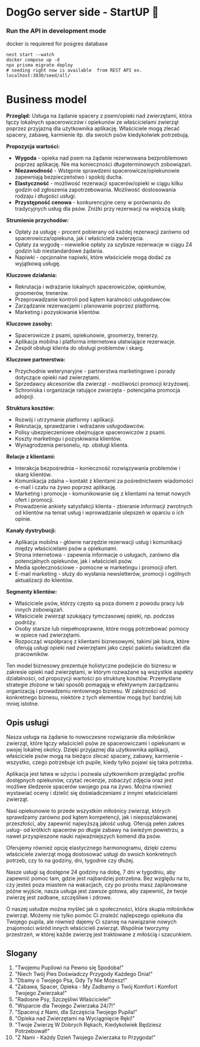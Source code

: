 # DogGo server side - StartUP 🚀

### Run the API in development mode

docker is requiered for posgres database

```shell
nest start --watch
docker compose up -d
npx prisma migrate deploy
# seeding right now is available  from REST API ex. localhost:3030/seed/all/

```

# Business model

**Przegląd:**
Usługa na żądanie spacery z psem/opieki nad zwierzętami, która łączy lokalnych spacerowiczów i opiekunów ze
właścicielami zwierząt poprzez przyjazną dla użytkownika aplikację. Właściciele mogą zlecać spacery, zabawę, karmienie
itp. dla swoich psów kiedykolwiek potrzebują.

**Propozycja wartości:**

-   **Wygoda** - opieka nad psem na żądanie rezerwowana bezproblemowo poprzez aplikację. Nie ma konieczności
    długoterminowych zobowiązań.
-   **Niezawodność** - Wstępnie sprawdzeni spacerowicze/opiekunowie zapewniają bezpieczeństwo i spokój ducha.
-   **Elastyczność** - możliwość rezerwacji spacerów/opieki w ciągu kilku godzin od zgłoszenia zapotrzebowania. Możliwość
    dostosowania rodzaju i długości usługi.
-   **Przystępność cenowa** - konkurencyjne ceny w porównaniu do tradycyjnych usług dla psów. Zniżki przy rezerwacji na
    większą skalę.

**Strumienie przychodów:**

-   Opłaty za usługę - procent pobierany od każdej rezerwacji zarówno od spacerowicza/opiekuna, jak i właściciela
    zwierzęcia.
-   Opłaty za wygodę - niewielkie opłaty za szybsze rezerwacje w ciągu 24 godzin lub niestandardowe żądania.
-   Napiwki - opcjonalne napiwki, które właściciele mogą dodać za wyjątkową usługę.

**Kluczowe działania:**

-   Rekrutacja i wdrażanie lokalnych spacerowiczów, opiekunów, groomerów, trenerów.
-   Przeprowadzanie kontroli pod kątem karalności usługodawców.
-   Zarządzanie rezerwacjami i planowanie poprzez platformę.
-   Marketing i pozyskiwanie klientów.

**Kluczowe zasoby:**

-   Spacerowicze z psami, opiekunowie, groomerzy, trenerzy.
-   Aplikacja mobilna i platforma internetowa ułatwiające rezerwacje.
-   Zespół obsługi klienta do obsługi problemów i skarg.

**Kluczowe partnerstwa:**

-   Przychodnie weterynaryjne - partnerstwa marketingowe i porady dotyczące opieki nad zwierzętami.
-   Sprzedawcy akcesoriów dla zwierząt - możliwości promocji krzyżowej.
-   Schroniska i organizacje ratujące zwierzęta - potencjalna promocja adopcji.

**Struktura kosztów:**

-   Rozwój i utrzymanie platformy i aplikacji.
-   Rekrutacja, sprawdzanie i wdrażanie usługodawców.
-   Polisy ubezpieczeniowe obejmujące spacerowiczów z psami.
-   Koszty marketingu i pozyskiwania klientów.
-   Wynagrodzenia personelu, np. obsługi klienta.

**Relacje z klientami:**

-   Interakcja bezpośrednia – konieczność rozwiązywania problemów i skarg klientów.
-   Komunikacja zdalna – kontakt z klientami za pośrednictwem wiadomości e-mail i czatu na żywo poprzez aplikację.
-   Marketing i promocje - komunikowanie się z klientami na temat nowych ofert i promocji.
-   Prowadzenie ankiety satysfakcji klienta - zbieranie informacji zwrotnych od klientów na temat usług i wprowadzanie
    ulepszeń w oparciu o ich opinie.

**Kanały dystrybucji:**

-   Aplikacja mobilna - główne narzędzie rezerwacji usług i komunikacji między właścicielami psów a opiekunami.
-   Strona internetowa - zapewnia informacje o usługach, zarówno dla potencjalnych opiekunów, jak i właścicieli psów.
-   Media społecznościowe - pomocne w marketingu i promocji ofert.
-   E-mail marketing - służy do wysłania newsletterów, promocji i ogólnych aktualizacji do klientów.

**Segmenty klientów:**

-   Właściciele psów, którzy często są poza domem z powodu pracy lub innych zobowiązań.
-   Właściciele zwierząt szukający tymczasowej opieki, np. podczas podróży.
-   Osoby starsze lub niepełnosprawne, które mogą potrzebować pomocy w opiece nad zwierzętami.
-   Rozpocząć współpracę z klientami biznesowymi, takimi jak biura, które oferują usługi opieki nad zwierzętami jako część
    pakietu świadczeń dla pracowników.

Ten model biznesowy prezentuje holistyczne podejście do biznesu w zakresie opieki nad zwierzętami, w którym rozważane są
wszystkie aspekty działalności, od propozycji wartości po strukturę kosztów. Przemyślane strategie złożone w taki sposób
pomagają w efektywnym zarządzaniu organizacją i prowadzeniu rentownego biznesu. W zależności od konkretnego biznesu,
niektóre z tych elementów mogą być bardziej lub mniej istotne.

## Opis usługi

Nasza usługa na żądanie to nowoczesne rozwiązanie dla miłośników zwierząt, które łączy właścicieli psów ze
spacerowiczami i opiekunami w swojej lokalnej okolicy. Dzięki przyjaznej dla użytkownika aplikacji, właściciele psów
mogą na bieżąco zlecać spacery, zabawy, karmienie - wszystko, czego potrzebuje ich pupile, kiedy tylko pojawi się taka
potrzeba.

Aplikacja jest łatwa w użyciu i pozwala użytkownikom przeglądać profile dostępnych opiekunów, czytać recenzje, zobaczyć
zdjęcia oraz jest możliwe śledzenie spacerów swojego psa na żywo. Można również wystawiać oceny i dzielić się
doświadczeniami z innymi właścicielami zwierząt.

Nasi opiekunowie to przede wszystkim miłośnicy zwierząt, których sprawdzamy zarówno pod kątem kompetencji, jak i
nieposzlakowanej przeszłości, aby zapewnić najwyższą jakość usług. Oferują pełen zakres usług- od krótkich spacerów po
długie zabawy na świeżym powietrzu, a nawet przyspieszone nauki najważniejszych komend dla psów.

Oferujemy również opcję elastycznego harmonogramu, dzięki czemu właściciele zwierząt mogą dostosować usługi do swoich
konkretnych potrzeb, czy to na godziny, dni, tygodnie czy dłużej.

Nasze usługi są dostępne 24 godziny na dobę, 7 dni w tygodniu, aby zapewnić pomoc tam, gdzie jest najbardziej potrzebna.
Bez względu na to, czy jesteś poza miastem na wakacjach, czy po prostu masz zaplanowane późne wyjście, nasza usługa jest
zawsze gotowa, aby zapewnić, że twoje zwierzę jest zadbane, szczęśliwe i zdrowe.

O naszej usłudze można myśleć jak o społeczności, która skupia miłośników zwierząt. Możemy nie tylko pomóc Ci znaleźć
najlepszego opiekuna dla Twojego pupila, ale również dajemy Ci szansę na nawiązanie nowych znajomości wśród innych
właścicieli zwierząt. Wspólnie tworzymy przestrzeń, w której każde zwierzę jest traktowane z miłością i szacunkiem.

## Slogany

1. "Twojemu Pupilowi na Pewno się Spodoba!"
2. "Niech Twój Pies Doświadczy Przygody Każdego Dnia!"
3. "Dbamy o Twojego Psa, Gdy Ty Nie Możesz!"
4. "Zabawa, Spacer, Opieka - My Zadbamy o Twój Komfort i Komfort Twojego Zwierzaka!"
5. "Radosne Psy, Szczęśliwi Właściciele!"
6. "Wsparcie dla Twojego Zwierzaka 24/7!"
7. "Spaceruj z Nami, dla Szczęścia Twojego Pupila!"
8. "Opieka nad Zwierzętami na Wyciągnięcie Ręki!"
9. "Twoje Zwierzę W Dobrych Rękach, Kiedykolwiek Będziesz Potrzebował!"
10. "Z Nami - Każdy Dzień Twojego Zwierzaka to Przygoda!"
